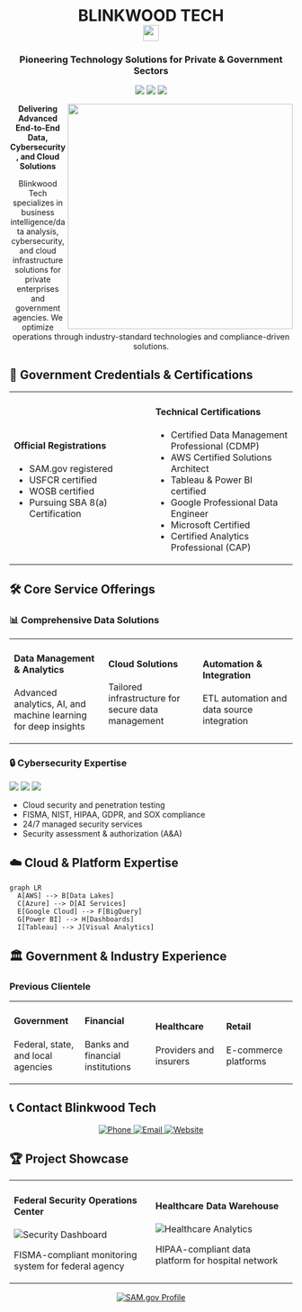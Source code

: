 
<h1 align="center">
  BLINKWOOD TECH
  <br>
  <img src="https://media.giphy.com/media/hvRJCLFzcasrR4ia7z/giphy.gif" width="28">
</h1>

<h3 align="center">
  Pioneering Technology Solutions for Private & Government Sectors
</h3>

<p align="center">
  <img src="https://img.shields.io/badge/SAM.gov-Registered-blue?logo=government&logoColor=white">
  <img src="https://img.shields.io/badge/USFCR-Certified-green?logo=government">
  <img src="https://img.shields.io/badge/WOSB-Certified-purple?logo=gender-equality">
</p>

<!-- Overview Section -->
<div align="center">
  <img src="https://lirp.cdn-website.com/md/pexels/dms3rep/multi/opt/pexels-photo-5380603-1920w.jpeg" width="400" align="right">
  
  **Delivering Advanced End-to-End Data, Cybersecurity, and Cloud Solutions**
  
  Blinkwood Tech specializes in business intelligence/data analysis, cybersecurity, and cloud infrastructure solutions for private enterprises and government agencies. We optimize operations through industry-standard technologies and compliance-driven solutions.
</div>

## 🔐 Government Credentials & Certifications
<table>
  <tr>
    <td width="50%">
      <h4>Official Registrations</h4>
      <ul>
        <li>SAM.gov registered</li>
        <li>USFCR certified</li>
        <li>WOSB certified</li>
        <li>Pursuing SBA 8(a) Certification</li>
      </ul>
    </td>
    <td width="50%">
      <h4>Technical Certifications</h4>
      <ul>
        <li>Certified Data Management Professional (CDMP)</li>
        <li>AWS Certified Solutions Architect</li>
        <li>Tableau & Power BI certified</li>
        <li>Google Professional Data Engineer</li>
        <li>Microsoft Certified</li>
        <li>Certified Analytics Professional (CAP)</li>
      </ul>
    </td>
  </tr>
</table>

## 🛠️ Core Service Offerings

### 📊 Comprehensive Data Solutions
<table>
  <tr>
    <td width="33%">
      <h4>Data Management & Analytics</h4>
      <p>Advanced analytics, AI, and machine learning for deep insights</p>
    </td>
    <td width="33%">
      <h4>Cloud Solutions</h4>
      <p>Tailored infrastructure for secure data management</p>
    </td>
    <td width="33%">
      <h4>Automation & Integration</h4>
      <p>ETL automation and data source integration</p>
    </td>
  </tr>
</table>

### 🔒 Cybersecurity Expertise
<div>
  <img src="https://img.shields.io/badge/FISMA-Compliant-blue?logo=security">
  <img src="https://img.shields.io/badge/NIST-Aligned-green?logo=shield-check">
  <img src="https://img.shields.io/badge/HIPAA-Compliant-purple?logo=medical-bag">
</div>

<ul>
  <li>Cloud security and penetration testing</li>
  <li>FISMA, NIST, HIPAA, GDPR, and SOX compliance</li>
  <li>24/7 managed security services</li>
  <li>Security assessment & authorization (A&A)</li>
</ul>

## ☁️ Cloud & Platform Expertise
```mermaid
graph LR
  A[AWS] --> B[Data Lakes]
  C[Azure] --> D[AI Services]
  E[Google Cloud] --> F[BigQuery]
  G[Power BI] --> H[Dashboards]
  I[Tableau] --> J[Visual Analytics]
```
## 🏛️ Government & Industry Experience

### Previous Clientele
<table>
  <tr>
    <td width="25%">
      <h4>Government</h4>
      <p>Federal, state, and local agencies</p>
    </td>
    <td width="25%">
      <h4>Financial</h4>
      <p>Banks and financial institutions</p>
    </td>
    <td width="25%">
      <h4>Healthcare</h4>
      <p>Providers and insurers</p>
    </td>
    <td width="25%">
      <h4>Retail</h4>
      <p>E-commerce platforms</p>
    </td>
  </tr>
</table>

## 📞 Contact Blinkwood Tech
<p align="center">
  <a href="tel:+202-500-1012">
    <img src="https://img.shields.io/badge/Phone-202--500--1012-blue?style=for-the-badge&logo=phone&logoColor=white" alt="Phone">
  </a>
  <a href="mailto:admin@blinkwoodtech.com">
    <img src="https://img.shields.io/badge/Email-admin@blinkwoodtech.com-red?style=for-the-badge&logo=gmail&logoColor=white" alt="Email">
  </a>
  <a href="https://www.blinkwoodtech.com">
    <img src="https://img.shields.io/badge/Website-www.blinkwoodtech.com-green?style=for-the-badge&logo=google-chrome&logoColor=white" alt="Website">
  </a>
</p>

## 🏆 Project Showcase
<table>
  <tr>
    <td width="50%">
      <h4>Federal Security Operations Center</h4>
      <img src="https://via.placeholder.com/600x300?text=SOC+Dashboard" alt="Security Dashboard">
      <p>FISMA-compliant monitoring system for federal agency</p>
    </td>
    <td width="50%">
      <h4>Healthcare Data Warehouse</h4>
      <img src="https://via.placeholder.com/600x300?text=HIPAA+Analytics" alt="Healthcare Analytics">
      <p>HIPAA-compliant data platform for hospital network</p>
    </td>
  </tr>
</table>

<p align="center">
  <a href="https://www.sam.gov">
    <img src="https://img.shields.io/badge/View_Our_SAM.gov_Profile-FF7139?style=for-the-badge&logo=government&logoColor=white" alt="SAM.gov Profile">
  </a>
</p>
